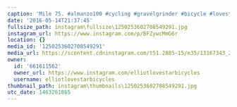 ```yaml
---
caption: 'Mile 75. #almanzo100 #cycling #gravelgrinder #bicycle #lovestarfactoryteam'
date: '2016-05-14T21:37:45'
fullsize_path: instagram\fullsize\1250253602708549291.jpg
instagram_url: https://www.instagram.com/p/BFZywcMmG6r
location: {}
media_id: '1250253602708549291'
media_url: https://scontent.cdninstagram.com/t51.2885-15/e35/13167343_279584725709250_367769384_n.jpg?ig_cache_key=MTI1MDI1MzYwMjcwODU0OTI5MQ%3D%3D.2
owner:
  id: '661611562'
  owner_url: https://www.instagram.com/elliotlovestarbicycles
  username: elliotlovestarbicycles
thumbnail_path: instagram\thumbnails\1250253602708549291.jpg
utc_date: 1463261865
---
```

